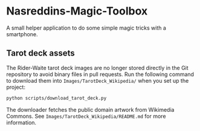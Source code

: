 # Nasreddins-Magic-Toolbox

A small helper application to do some simple magic tricks with a smartphone.

## Tarot deck assets

The Rider-Waite tarot deck images are no longer stored directly in the Git
repository to avoid binary files in pull requests.  Run the following command to
download them into `Images/TarotDeck_Wikipedia/` when you set up the project:

```bash
python scripts/download_tarot_deck.py
```

The downloader fetches the public domain artwork from Wikimedia Commons.  See
`Images/TarotDeck_Wikipedia/README.md` for more information.
